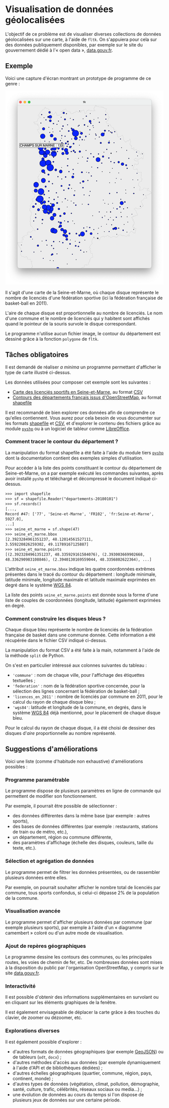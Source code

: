 # Visualisation de données géolocalisées

L'objectif de ce problème est de visualiser diverses collections de données
géolocalisées sur une carte, à l'aide de `fltk`. On s'appuiera pour cela sur des données publiquement
disponibles, par exemple sur le site du gouvernement dédié à l'« open data », [data.gouv.fr](http://data.gouv.fr).

## Exemple

Voici une capture d'écran montrant un prototype de programme de ce genre :

![Licenciés de basket-ball en 2011 en Seine-et-Marne](capture.png)

Il s'agit d'une carte de la Seine-et-Marne, où chaque disque représente le nombre de licenciés d'une fédération sportive (ici la fédération française de basket-ball en 2011). 

L'aire de chaque disque est proportionnelle au nombre de licenciés. Le nom d'une commune et le nombre de licenciés qui y habitent sont affichés quand le pointeur de la souris survole le disque correspondant.

Le programme n'utilise aucun fichier image, le contour du département est dessiné grâce à la fonction `polygone` de `fltk`.

## Tâches obligatoires

Il est demandé de réaliser *a minima* un programme permettant d'afficher le type de carte illustré ci-dessus.

Les données utilisées pour composer cet exemple sont les suivantes :

- [Carte des licenciés sportifs en Seine-et-Marne](https://www.data.gouv.fr/fr/datasets/carte-des-licencies-sportifs-en-seine-et-marne-idf/), au format [CSV](https://www.data.gouv.fr/fr/datasets/r/e83e26cf-e533-44aa-8605-733b42302826)
- [Contours des départements français issus d'OpenStreetMap](https://www.data.gouv.fr/fr/datasets/contours-des-departements-francais-issus-d-openstreetmap/), au format [shapefile](https://www.data.gouv.fr/fr/datasets/r/eb36371a-761d-44a8-93ec-3d728bec17ce)

Il est recommandé de bien explorer ces données afin de comprendre ce qu'elles contiennent. Vous aurez pour cela besoin de vous documenter sur les formats [shapefile](https://en.wikipedia.org/wiki/Shapefile) et [CSV](https://fr.wikipedia.org/wiki/Comma-separated_values), et d'explorer le contenu des fichiers grâce au module [`pyshp`](https://pypi.org/project/pyshp/) ou à un logiciel de tableur comme [LibreOffice](https://fr.libreoffice.org/).

### Comment tracer le contour du département ?

La manipulation du format shapefile a été faite à l'aide du module tiers [`pyshp`](https://pypi.org/project/pyshp/) dont la documentation contient des exemples simples d'utilisation.

Pour accéder à la liste des points constituant le contour du département de Seine-et-Marne, on a par exemple exécuté les commandes suivantes, après avoir installé `pyshp` et téléchargé et décompressé le document indiqué ci-dessus.

```
>>> import shapefile
>>> sf = shapefile.Reader("departements-20180101")
>>> sf.records()
[...,
Record #47: ['77', 'Seine-et-Marne', 'FR102', 'fr:Seine-et-Marne', 5927.0],
...]
>>> seine_et_marne = sf.shape(47)
>>> seine_et_marne.bbox
[2.3923284961351237, 48.12014561527111, 
3.559220826259302, 49.11789167125887]
>>> seine_et_marne.points
[(2.3923284961351237, 48.335929161584076), (2.393003669902668, 48.336290983108846), (2.3940130169559044, 48.3356802622364), ...]
```

L'attribut `seine_et_marne.bbox` indique les quatre coordonnées extrêmes présentes dans le tracé du contour du département : longitude minimale, latitude minimale, longitude maximale et latitude maximale exprimées en degré dans le système [WGS 84](https://fr.wikipedia.org/wiki/WGS_84).

La liste des points `seine_et_marne.points` est donnée sous la forme d'une liste de couples de coordonnées (longitude, latitude) également exprimées en degré.

### Comment construire les disques bleus ?

Chaque disque bleu représente le nombre de licenciés de la fédération française de basket dans une commune donnée. Cette information a été récupérée dans le fichier CSV indiqué ci-dessus.

La manipulation du format CSV a été faite à la main, notamment à l'aide de la méthode `split` de Python. 

On s'est en particulier intéressé aux colonnes suivantes du tableau :
- `'commune'` : nom de chaque ville, pour l'affichage des étiquettes textuelles ;
- `'federation'` : nom de la fédération sportive concernée, pour la sélection des lignes concernant la fédération de basket-ball ;
- `'licences_en_2011'` : nombre de licenciés par commune en 2011, pour le calcul du rayon de chaque disque bleu ;
- `'wgs84'`: latitude et longitude de la commune, en degrés, dans le système [WGS 84](https://fr.wikipedia.org/wiki/WGS_84) déjà mentionné, pour le placement de chaque disque bleu.

Pour le calcul du rayon de chaque disque, il a été choisi de dessiner des disques d'*aire* proportionnelle au nombre représenté.

## Suggestions d'améliorations

Voici une liste (comme d'habitude non exhaustive) d'améliorations possibles :

### Programme paramétrable

Le programme dispose de plusieurs paramètres en ligne de commande qui permettent de modifier son fonctionnement. 

Par exemple, il pourrait être possible de sélectionner :
- des données différentes dans la même base (par exemple : autres sports), 
- des bases de données différentes (par exemple : restaurants, stations de train ou de métro, etc.),
- un département, région ou commune différente,
- des paramètres d'affichage (échelle des disques, couleurs, taille du texte, etc.).

### Sélection et agrégation de données

Le programme permet de filtrer les données présentées, ou de rassembler plusieurs données entre elles. 

Par exemple, on pourrait souhaiter afficher le nombre total de licenciés par commune, tous sports confondus, si celui-ci dépasse 2% de la population de la commune.

### Visualisation avancée

Le programme permet d'afficher plusieurs données par commune (par exemple plusieurs sports), par exemple à l'aide d'un « diagramme camembert » coloré ou d'un autre mode de visualisation.

### Ajout de repères géographiques

Le programme dessine les contours des communes, ou les principales routes, les voies de chemin de fer, etc. De nombreuses données sont mises à la disposition du public par l'organisation OpenStreetMap, y compris sur le site [data.gouv.fr](data.gouv.fr).

### Interactivité

Il est possible d'obtenir des informations supplémentaires en survolant ou en cliquant sur les éléments graphiques de la fenêtre.

Il est également envisageable de déplacer la carte grâce à des touches du clavier, de zoomer ou dézoomer, etc.

### Explorations diverses

Il est également possible d'explorer :
- d'autres formats de données géographiques (par exemple [GeoJSON](https://geojson.org/)) ou de tableurs (`odt`, `docx`) ;
- d'autres méthodes d'accès aux données (par exemple dynamiquement à l'aide d'API et de bibliothèques dédiées) ;
- d'autres échelles géographiques (quartier, commune, région, pays, continent, monde) ;
- d'autres types de données (végétation, climat, pollution, démographie, santé, culture, trafic, célébrités, réseaux sociaux ou media...) ;
- une évolution de données au cours du temps si l'on dispose de plusieurs jeux de données sur une certaine période.